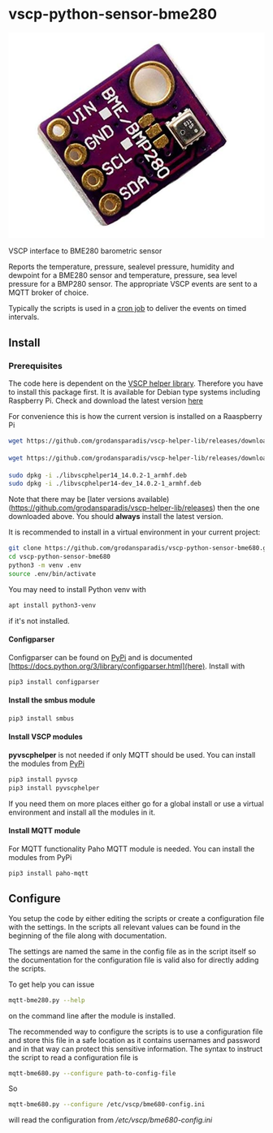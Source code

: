 # vscp-python-sensor-bme280

![bme280](./images/bme280.png)

VSCP interface to BME280 barometric sensor

Reports the temperature, pressure, sealevel pressure, humidity and dewpoint for a BME280 sensor and temperature, pressure, sea level pressure for a BMP280 sensor. The appropriate VSCP events are sent to a MQTT broker of choice.

Typically the scripts is used in a [cron job](https://ostechnix.com/a-beginners-guide-to-cron-jobs/.) to deliver the events on timed intervals.

## Install

### Prerequisites

The code here is dependent on the [VSCP helper library](https://github.com/grodansparadis/vscp-helper-lib). Therefore you have to install this package first. It is available for Debian type systems including Raspberry Pi. Check and download the latest version [here](https://github.com/grodansparadis/vscp-helper-lib/releases)

For convenience this is how the current version is installed on a Raaspberry Pi

```bash
wget https://github.com/grodansparadis/vscp-helper-lib/releases/download/v14.0.2/libvscphelper14_14.0.2-1_armhf.deb

wget https://github.com/grodansparadis/vscp-helper-lib/releases/download/v14.0.2/libvscphelper14-dev_14.0.2-1_armhf.deb

sudo dpkg -i ./libvscphelper14_14.0.2-1_armhf.deb
sudo dpkg -i ./libvscphelper14-dev_14.0.2-1_armhf.deb

```

Note that there may be [later versions available)(https://github.com/grodansparadis/vscp-helper-lib/releases) then the one downloaded above. You should **always** install the latest version.

It is recommended to install in a virtual environment in your current project:

```bash
git clone https://github.com/grodansparadis/vscp-python-sensor-bme680.git
cd vscp-python-sensor-bme680
python3 -m venv .env
source .env/bin/activate
```

You may need to install Python venv with 

```bash
apt install python3-venv
```
if it's not installed.

#### Configparser

Configparser can be found on [PyPi](https://pypi.org/) and is documented [https://docs.python.org/3/library/configparser.html](here). Install with

```bash
pip3 install configparser
```
#### Install the smbus module

```bash
pip3 install smbus

```

#### Install VSCP modules

**pyvscphelper** is not needed if only MQTT should be used. You can install the modules from [PyPi](https://pypi.org/)

```bash
pip3 install pyvscp
pip3 install pyvscphelper
```

If you need them on more places either go for a global install or use a virtual environment and install all the modules in it.

#### Install MQTT module

For MQTT functionality Paho MQTT module is needed. You can install the modules from PyPi

```bash
pip3 install paho-mqtt
```

## Configure

You setup the code by either editing the scripts or create a configuration file with the settings. In the scripts all relevant values can be found in the beginning of the file along with documentation.

The settings are named the same in the config file as in the script itself so the documentation for the configuration file is valid also for directly adding the scripts.

To get help you can issue

```bash
mqtt-bme280.py --help
```

on the command line after the module is installed.

The recommended way to configure the scripts is to use a configuration file and store this file in a safe location as it contains usernames and password and in that way can protect this sensitive information. The syntax to instruct the script to read a configuration file is

```bash
mqtt-bme680.py --configure path-to-config-file
```

So 

```bash
mqtt-bme680.py --configure /etc/vscp/bme680-config.ini
```

will read the configuration from _/etc/vscp/bme680-config.ini_



